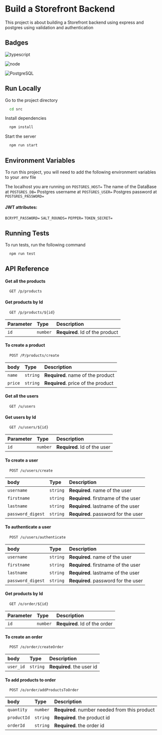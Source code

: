 
# Build a Storefront Backend

This project is about building a Storefront backend using express and postgres using validation and authentication 


## Badges

![typescript](https://img.shields.io/badge/TypeScript-007ACC?style=for-the-badge&logo=typescript&logoColor=white)

![node](https://img.shields.io/badge/Node.js-43853D?style=for-the-badge&logo=node.js&logoColor=white)

![PostgreSQL](https://img.shields.io/badge/PostgreSQL-316192?style=for-the-badge&logo=postgresql&logoColor=white)
## Run Locally


Go to the project directory

```bash
  cd src
```

Install dependencies

```bash
  npm install
```

Start the server

```bash
  npm run start
```


## Environment Variables

To run this project, you will need to add the following environment variables to your .env file

The localhost you are running on `POSTGRES_HOST=`
The name of the DataBase at `POSTGRES_DB=`
Postgres username at `POSTGRES_USER=`
Postgres password at `POSTGRES_PASSWORD=`
#### JWT attributes:
`BCRYPT_PASSWORD=`
`SALT_ROUNDS=`
`PEPPER=`
`TOKEN_SECRET=`

## Running Tests

To run tests, run the following command

```bash
  npm run test
```


## API Reference

#### Get all the products

```http
  GET /p/products
```
#### Get products by Id

```http
  GET /p/products/${id}
```

| Parameter | Type     | Description                       |
| :-------- | :------- | :-------------------------------- |
| `id`      | `number` | **Required**. Id of the product   |

#### To create a product

```http
  POST /P/products/create
```

| body      | Type     | Description                       |
| :-------- | :------- | :-------------------------------- |
| `name`      | `string` | **Required**. name of the product   |
| `price`      | `string` | **Required**. price of the product   |

#### Get all the users

```http
  GET /u/users
```
#### Get users by Id

```http
  GET /u/users/${id}
```

| Parameter | Type     | Description                       |
| :-------- | :------- | :-------------------------------- |
| `id`      | `number` | **Required**. Id of the user   |

#### To create a user

```http
  POST /u/users/create
```

| body      | Type     | Description                       |
| :-------- | :------- | :-------------------------------- |
| `username`      | `string` | **Required**. name of the user   |
| `firstname`      | `string` | **Required**. firstname of the user   |
| `lastname`      | `string` | **Required**. lastname of the user   |
| `password_digest` | `string` | **Required**. password for the user   |

#### To authenticate a user

```http
  POST /u/users/authenticate
```

| body      | Type     | Description                       |
| :-------- | :------- | :-------------------------------- |
| `username`      | `string` | **Required**. name of the user   |
| `firstname`      | `string` | **Required**. firstname of the user   |
| `lastname`      | `string` | **Required**. lastname of the user   |
| `password_digest` | `string` | **Required**. password for the user   |


#### Get products by Id

```http
  GET /o/order/${id}
```

| Parameter | Type     | Description                       |
| :-------- | :------- | :-------------------------------- |
| `id`      | `number` | **Required**. Id of the order   |

#### To create an order

```http
  POST /o/order/createOrder
```

| body      | Type     | Description                       |
| :-------- | :------- | :-------------------------------- |
| `user_id`      | `string` | **Required**. the user id   |

#### To add products to order

```http
  POST /o/order/addProductsToOrder
```

| body      | Type     | Description                       |
| :-------- | :------- | :-------------------------------- |
| `quantity`      | `number` | **Required**. number needed from this product   |
| `productId`      | `string` | **Required**. the product id   |
| `orderId`      | `string` | **Required**. the order id   |





